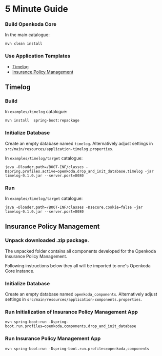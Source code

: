 # 5 Minute Guide

### Build Openkoda Core
In the main catalogue: 

```mvn clean install```

### Use Application Templates

* [Timelog](#timelog)
* [Insurance Policy Management](#insurance-policy-management)

## Timelog

### Build

In `examples/timelog` catalogue:

```mvn install  spring-boot:repackage```

### Initialize Database

Create an empty database named `timelog`. Alternatively adjust settings in `src/main/resources/application-timelog.properties`.

In `examples/timelog/target` catalogue: 

```
java -Dloader.path=/BOOT-INF/classes -Dspring.profiles.active=openkoda,drop_and_init_database,timelog -jar timelog-0.1.0.jar --server.port=8080
```

### Run

In `examples/timelog/target` catalogue: 

```
java -Dloader.path=/BOOT-INF/classes -Dsecure.cookie=false -jar timelog-0.1.0.jar --server.port=8080
```

## Insurance Policy Management

### Unpack downloaded .zip package.

The unpacked folder contains all components developed for the Openkoda Insurance Policy Management. 

Following instructions below they all will be imported to one's Openkoda Core instance.

### Initialize Database

Create an empty database named `openkoda_components`. Alternatively adjust settings in `src/main/resources/application-components.properties`.

### Run Initialization of Insurance Policy Management App 
`mvn spring-boot:run -Dspring-boot.run.profiles=openkoda,components,drop_and_init_database`

### Run Insurance Policy Management App
`mvn spring-boot:run -Dspring-boot.run.profiles=openkoda,components`